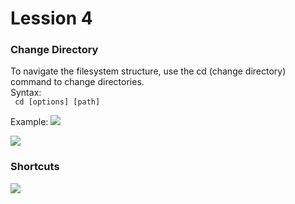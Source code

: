 # Lession 4
<h3>Change Directory </h3>
<span>To navigate the filesystem structure, use the cd (change directory) command to change directories. </span> <br>
<span> Syntax: <br> <code> cd [options] [path] </code> </span>

Example: 
<img src="https://github.com/KietTranUIT/Linux_tutorial/assets/138895139/a7172d97-154a-43ff-b89a-e9702e3a4080">


<img src="https://github.com/KietTranUIT/Linux_tutorial/assets/138895139/52720cc4-9ec5-46f3-9234-5ca61bb7c4e4">

<h3> Shortcuts </h3>

<img src="https://github.com/KietTranUIT/Linux_tutorial/assets/138895139/f752a4a7-716e-4414-b20d-a4123ecaa221">